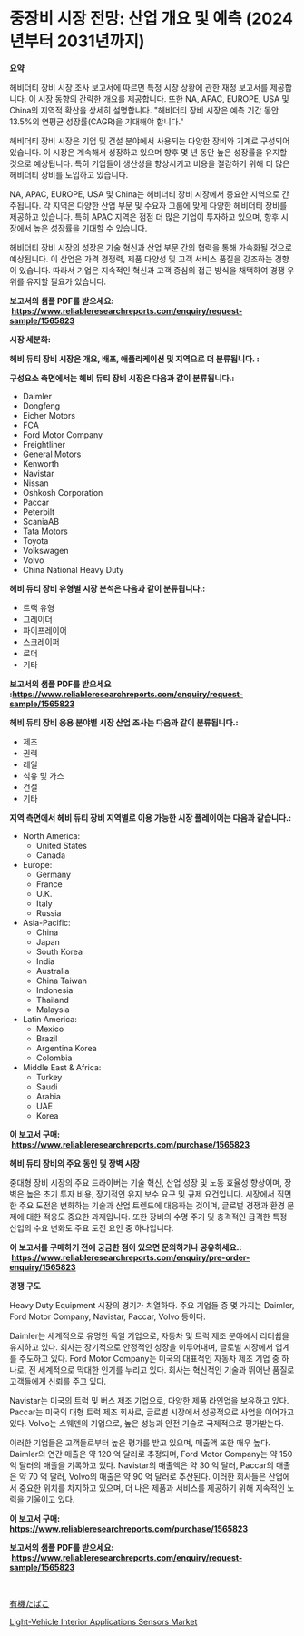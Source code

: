 <p><h1>중장비 시장 전망: 산업 개요 및 예측 (2024년부터 2031년까지)</h1></p><p><strong>요약</strong></p>
<p><p>헤비더티 장비 시장 조사 보고서에 따르면 특정 시장 상황에 관한 재정 보고서를 제공합니다. 이 시장 동향의 간략한 개요를 제공합니다. 또한 NA, APAC, EUROPE, USA 및 China의 지역적 확산을 상세히 설명합니다. "헤비더티 장비 시장은 예측 기간 동안 13.5%의 연평균 성장률(CAGR)을 기대해야 합니다."</p><p>헤비더티 장비 시장은 기업 및 건설 분야에서 사용되는 다양한 장비와 기계로 구성되어 있습니다. 이 시장은 계속해서 성장하고 있으며 향후 몇 년 동안 높은 성장률을 유지할 것으로 예상됩니다. 특히 기업들이 생산성을 향상시키고 비용을 절감하기 위해 더 많은 헤비더티 장비를 도입하고 있습니다.</p><p>NA, APAC, EUROPE, USA 및 China는 헤비더티 장비 시장에서 중요한 지역으로 간주됩니다. 각 지역은 다양한 산업 부문 및 수요자 그룹에 맞게 다양한 헤비더티 장비를 제공하고 있습니다. 특히 APAC 지역은 점점 더 많은 기업이 투자하고 있으며, 향후 시장에서 높은 성장률을 기대할 수 있습니다.</p><p>헤비더티 장비 시장의 성장은 기술 혁신과 산업 부문 간의 협력을 통해 가속화될 것으로 예상됩니다. 이 산업은 가격 경쟁력, 제품 다양성 및 고객 서비스 품질을 강조하는 경향이 있습니다. 따라서 기업은 지속적인 혁신과 고객 중심의 접근 방식을 채택하여 경쟁 우위를 유지할 필요가 있습니다.</p></p>
<p><strong>보고서의 샘플 PDF를 받으세요: &nbsp;<a href="https://www.reliableresearchreports.com/enquiry/request-sample/1565823">https://www.reliableresearchreports.com/enquiry/request-sample/1565823</a></strong></p>
<p><strong>시장 세분화:</strong></p>
<p><strong> 헤비 듀티 장비 시장은 개요, 배포, 애플리케이션 및 지역으로 더 분류됩니다. :</strong></p>
<p><strong>구성요소 측면에서는 헤비 듀티 장비 시장은 다음과 같이 분류됩니다.:</strong></p>
<p><ul><li>Daimler</li><li>Dongfeng</li><li>Eicher Motors</li><li>FCA</li><li>Ford Motor Company</li><li>Freightliner</li><li>General Motors</li><li>Kenworth</li><li>Navistar</li><li>Nissan</li><li>Oshkosh Corporation</li><li>Paccar</li><li>Peterbilt</li><li>ScaniaAB</li><li>Tata Motors</li><li>Toyota</li><li>Volkswagen</li><li>Volvo</li><li>China National Heavy Duty</li></ul></p>
<p><strong> 헤비 듀티 장비 유형별 시장 분석은 다음과 같이 분류됩니다.:</strong></p>
<p><ul><li>트랙 유형</li><li>그레이더</li><li>파이프레이어</li><li>스크레이퍼</li><li>로더</li><li>기타</li></ul></p>
<p><strong>보고서의 샘플 PDF를 받으세요 :<a href="https://www.reliableresearchreports.com/enquiry/request-sample/1565823">https://www.reliableresearchreports.com/enquiry/request-sample/1565823</a></strong></p>
<p><strong> 헤비 듀티 장비 응용 분야별 시장 산업 조사는 다음과 같이 분류됩니다.:</strong></p>
<p><ul><li>제조</li><li>권력</li><li>레일</li><li>석유 및 가스</li><li>건설</li><li>기타</li></ul></p>
<p><strong>지역 측면에서 헤비 듀티 장비 지역별로 이용 가능한 시장 플레이어는 다음과 같습니다.:</strong></p>
<p><ul>
    <li>
        North America:
        <ul>
            <li>United States</li>
            <li>Canada</li>
        </ul>
    </li>
    <li>
        Europe:
        <ul>
            <li>Germany</li>
            <li>France</li>
            <li>U.K.</li>
            <li>Italy</li>
            <li>Russia</li>
        </ul>
    </li>
    <li>
        Asia-Pacific:
        <ul>
            <li>China</li>
            <li>Japan</li>
            <li>South Korea</li>
            <li>India</li>
            <li>Australia</li>
            <li>China Taiwan</li>
            <li>Indonesia</li>
            <li>Thailand</li>
            <li>Malaysia</li>
        </ul>
    </li>
    <li>
        Latin America:
        <ul>
            <li>Mexico</li>
            <li>Brazil</li>
            <li>Argentina Korea</li>
            <li>Colombia</li>
        </ul>
    </li>
    <li>
        Middle East & Africa:
        <ul>
            <li>Turkey</li>
            <li>Saudi</li>
            <li>Arabia</li>
            <li>UAE</li>
            <li>Korea</li>
        </ul>
    </li>
    </ul></p>
<p><strong>이 보고서 구매: &nbsp;<a href="https://www.reliableresearchreports.com/purchase/1565823">https://www.reliableresearchreports.com/purchase/1565823</a></strong></p>
<p><strong>헤비 듀티 장비의 주요 동인 및 장벽 시장</strong></p>
<p><p>중대형 장비 시장의 주요 드라이버는 기술 혁신, 산업 성장 및 노동 효율성 향상이며, 장벽은 높은 초기 투자 비용, 장기적인 유지 보수 요구 및 규제 요건입니다. 시장에서 직면한 주요 도전은 변화하는 기술과 산업 트렌드에 대응하는 것이며, 글로벌 경쟁과 환경 문제에 대한 적응도 중요한 과제입니다. 또한 장비의 수명 주기 및 충격적인 급격한 특정 산업의 수요 변화도 주요 도전 요인 중 하나입니다.</p></p>
<p><strong>이 보고서를 구매하기 전에 궁금한 점이 있으면 문의하거나 공유하세요.: &nbsp;<a href="https://www.reliableresearchreports.com/enquiry/pre-order-enquiry/1565823">https://www.reliableresearchreports.com/enquiry/pre-order-enquiry/1565823</a></strong></p>
<p><strong>경쟁 구도</strong></p>
<p><p>Heavy Duty Equipment 시장의 경기가 치열하다. 주요 기업들 중 몇 가지는 Daimler, Ford Motor Company, Navistar, Paccar, Volvo 등이다. </p><p>Daimler는 세계적으로 유명한 독일 기업으로, 자동차 및 트럭 제조 분야에서 리더쉽을 유지하고 있다. 회사는 장기적으로 안정적인 성장을 이루어내며, 글로벌 시장에서 업계를 주도하고 있다. Ford Motor Company는 미국의 대표적인 자동차 제조 기업 중 하나로, 전 세계적으로 막대한 인기를 누리고 있다. 회사는 혁신적인 기술과 뛰어난 품질로 고객들에게 신뢰를 주고 있다. </p><p>Navistar는 미국의 트럭 및 버스 제조 기업으로, 다양한 제품 라인업을 보유하고 있다. Paccar는 미국의 대형 트럭 제조 회사로, 글로벌 시장에서 성공적으로 사업을 이어가고 있다. Volvo는 스웨덴의 기업으로, 높은 성능과 안전 기술로 국제적으로 평가받는다. </p><p>이러한 기업들은 고객들로부터 높은 평가를 받고 있으며, 매출액 또한 매우 높다. Daimler의 연간 매출은 약 120 억 달러로 추정되며, Ford Motor Company는 약 150 억 달러의 매출을 기록하고 있다. Navistar의 매출액은 약 30 억 달러, Paccar의 매출은 약 70 억 달러, Volvo의 매출은 약 90 억 달러로 추산된다. 이러한 회사들은 산업에서 중요한 위치를 차지하고 있으며, 더 나은 제품과 서비스를 제공하기 위해 지속적인 노력을 기울이고 있다.</p></p>
<p><strong>이 보고서 구매: &nbsp; <a href="https://www.reliableresearchreports.com/purchase/1565823">https://www.reliableresearchreports.com/purchase/1565823</a></strong></p>
<p><strong>보고서의 샘플 PDF를 받으세요: &nbsp;<a href="https://www.reliableresearchreports.com/enquiry/request-sample/1565823">https://www.reliableresearchreports.com/enquiry/request-sample/1565823</a></strong><strong></strong></p>
<p>&nbsp;</p>
<p><p><a href="https://github.com/SarahFahey88/Market-Research-Report-List-1/blob/main/82660866208.md">有機たばこ</a></p><p><a href="https://full-wildebeest-80b.notion.site/Light-Vehicle-Interior-Applications-Sensors-Market-Offer-Valuable-Insights-into-Market-Size-Market--da143607e09e459882352c998411bae2">Light-Vehicle Interior Applications Sensors Market</a></p></p>